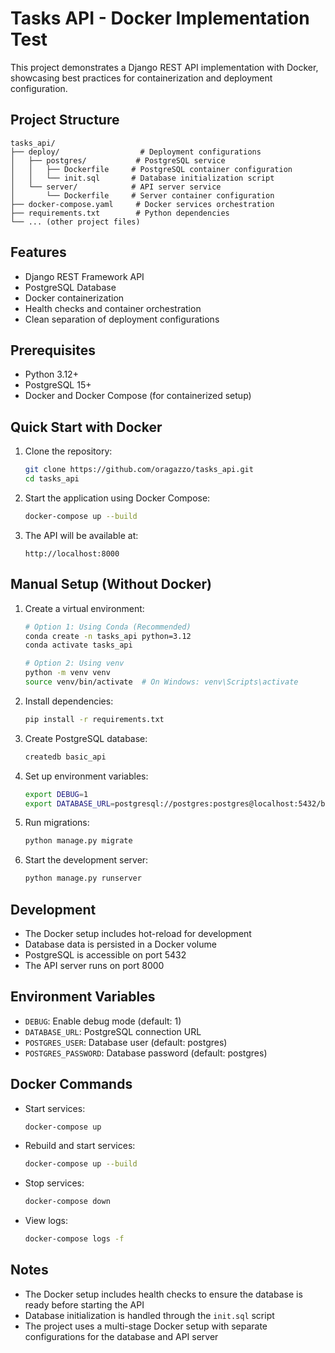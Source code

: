 # Tasks API - Docker Implementation Test

This project demonstrates a Django REST API implementation with Docker, showcasing best practices for containerization and deployment configuration.

## Project Structure

```
tasks_api/
├── deploy/                  # Deployment configurations
│   ├── postgres/           # PostgreSQL service
│   │   ├── Dockerfile     # PostgreSQL container configuration
│   │   └── init.sql       # Database initialization script
│   └── server/            # API server service
│       └── Dockerfile     # Server container configuration
├── docker-compose.yaml     # Docker services orchestration
├── requirements.txt        # Python dependencies
└── ... (other project files)
```

## Features

- Django REST Framework API
- PostgreSQL Database
- Docker containerization
- Health checks and container orchestration
- Clean separation of deployment configurations

## Prerequisites

- Python 3.12+
- PostgreSQL 15+
- Docker and Docker Compose (for containerized setup)

## Quick Start with Docker

1. Clone the repository:
   ```bash
   git clone https://github.com/oragazzo/tasks_api.git
   cd tasks_api
   ```

2. Start the application using Docker Compose:
   ```bash
   docker-compose up --build
   ```

3. The API will be available at:
   ```
   http://localhost:8000
   ```

## Manual Setup (Without Docker)

1. Create a virtual environment:
   ```bash
   # Option 1: Using Conda (Recommended)
   conda create -n tasks_api python=3.12
   conda activate tasks_api

   # Option 2: Using venv
   python -m venv venv
   source venv/bin/activate  # On Windows: venv\Scripts\activate
   ```

2. Install dependencies:
   ```bash
   pip install -r requirements.txt
   ```

3. Create PostgreSQL database:
   ```sql
   createdb basic_api
   ```

4. Set up environment variables:
   ```bash
   export DEBUG=1
   export DATABASE_URL=postgresql://postgres:postgres@localhost:5432/basic_api
   ```

5. Run migrations:
   ```bash
   python manage.py migrate
   ```

6. Start the development server:
   ```bash
   python manage.py runserver
   ```

## Development

- The Docker setup includes hot-reload for development
- Database data is persisted in a Docker volume
- PostgreSQL is accessible on port 5432
- The API server runs on port 8000

## Environment Variables

- `DEBUG`: Enable debug mode (default: 1)
- `DATABASE_URL`: PostgreSQL connection URL
- `POSTGRES_USER`: Database user (default: postgres)
- `POSTGRES_PASSWORD`: Database password (default: postgres)

## Docker Commands

- Start services:
  ```bash
  docker-compose up
  ```

- Rebuild and start services:
  ```bash
  docker-compose up --build
  ```

- Stop services:
  ```bash
  docker-compose down
  ```

- View logs:
  ```bash
  docker-compose logs -f
  ```

## Notes

- The Docker setup includes health checks to ensure the database is ready before starting the API
- Database initialization is handled through the `init.sql` script
- The project uses a multi-stage Docker setup with separate configurations for the database and API server 